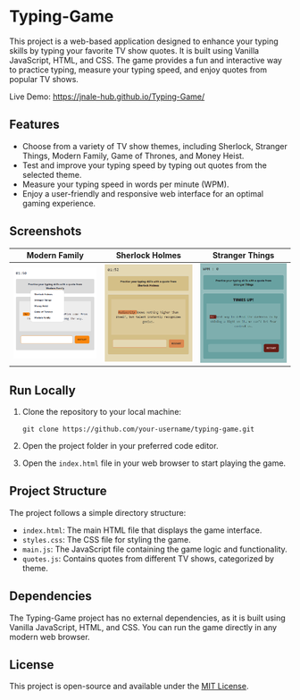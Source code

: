 # Typing-Game

This project is a web-based application designed to enhance your typing skills by typing your favorite TV show quotes. It is built using Vanilla JavaScript, HTML, and CSS. The game provides a fun and interactive way to practice typing, measure your typing speed, and enjoy quotes from popular TV shows.

Live Demo: https://jnale-hub.github.io/Typing-Game/

## Features
- Choose from a variety of TV show themes, including Sherlock, Stranger Things, Modern Family, Game of Thrones, and Money Heist.
- Test and improve your typing speed by typing out quotes from the selected theme.
- Measure your typing speed in words per minute (WPM).
- Enjoy a user-friendly and responsive web interface for an optimal gaming experience.

## Screenshots

| Modern Family | Sherlock Holmes | Stranger Things |
| --- | --- | --- |
| ![Modern Family](assets/modernfamily.png) | ![Sherlock](assets/sherlock.png) | ![Stranger Things](assets/stangerthings.png) |


## Run Locally

1. Clone the repository to your local machine:

   ```
   git clone https://github.com/your-username/typing-game.git
   ```

2. Open the project folder in your preferred code editor.

3. Open the `index.html` file in your web browser to start playing the game.

## Project Structure
The project follows a simple directory structure:

- `index.html`: The main HTML file that displays the game interface.
- `styles.css`: The CSS file for styling the game.
- `main.js`: The JavaScript file containing the game logic and functionality.
- `quotes.js`: Contains quotes from different TV shows, categorized by theme.

## Dependencies
The Typing-Game project has no external dependencies, as it is built using Vanilla JavaScript, HTML, and CSS. You can run the game directly in any modern web browser.

## License
This project is open-source and available under the [MIT License](LICENSE).
